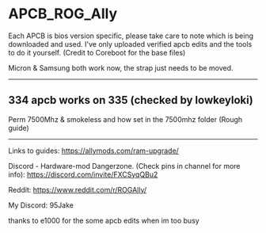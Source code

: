 # APCB_ROG_Ally

Each APCB is bios version specific, 
please take care to note which is being downloaded and used. 
I've only uploaded verified apcb edits and the tools to do it yourself. (Credit to Coreboot for the base files)

Micron & Samsung both work now, the strap just needs to be moved.

---

334 apcb works on 335 (checked by lowkeyloki)
---

Perm 7500Mhz & smokeless and how set in the 7500mhz folder (Rough guide)

----

Links to guides: 
https://allymods.com/ram-upgrade/

Discord - Hardware-mod Dangerzone. (Check pins in channel for more info): 
https://discord.com/invite/FXCSyqQBu2

Reddit: 
https://www.reddit.com/r/ROGAlly/

My Discord: 95Jake

thanks to e1000 for the some apcb edits when im too busy

